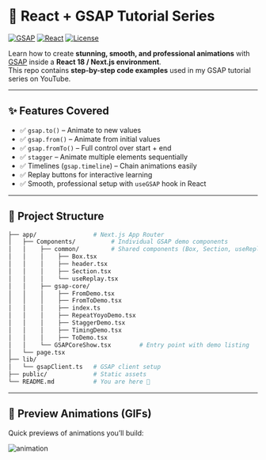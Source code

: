 # 🚀 React + GSAP Tutorial Series  

[![GSAP](https://img.shields.io/badge/Animation-GSAP-88CE02?style=flat-square&logo=greensock&logoColor=white)](https://greensock.com/gsap/)
[![React](https://img.shields.io/badge/Frontend-React-61DAFB?style=flat-square&logo=react&logoColor=black)](https://react.dev/)
[![License](https://img.shields.io/badge/License-MIT-green.svg?style=flat-square)](./LICENSE)

Learn how to create **stunning, smooth, and professional animations** with [GSAP](https://greensock.com/gsap/) inside a **React 18 / Next.js environment**.  
This repo contains **step-by-step code examples** used in my GSAP tutorial series on YouTube.  

---

## ✨ Features Covered
- ✅ `gsap.to()` – Animate to new values  
- ✅ `gsap.from()` – Animate from initial values  
- ✅ `gsap.fromTo()` – Full control over start + end  
- ✅ `stagger` – Animate multiple elements sequentially  
- ✅ Timelines (`gsap.timeline`) – Chain animations easily  
- ✅ Replay buttons for interactive learning  
- ✅ Smooth, professional setup with `useGSAP` hook in React  

---

## 📂 Project Structure
```bash
├── app/                # Next.js App Router
│   ├── Components/          # Individual GSAP demo components
│   │    ├── common/         # Shared components (Box, Section, useReplay hook)
│   │    │    ├── Box.tsx
│   │    │    ├── header.tsx
│   │    │    ├── Section.tsx
│   │    │    └── useReplay.tsx
│   │    ├── gsap-core/
│   │    │    ├── FromDemo.tsx
│   │    │    ├── FromToDemo.tsx
│   │    │    ├── index.ts
│   │    │    ├── RepeatYoyoDemo.tsx
│   │    │    ├── StaggerDemo.tsx
│   │    │    ├── TimingDemo.tsx
│   │    │    ├── ToDemo.tsx
│   │    └── GSAPCoreShow.tsx        # Entry point with demo listing
│   └── page.tsx      
├── lib/
│   └── gsapClient.ts   # GSAP client setup
├── public/             # Static assets
└── README.md           # You are here 🚀
```


---

## 📸 Preview Animations (GIFs)

Quick previews of animations you’ll build:



![animation](https://raw.githubusercontent.com/Bharatnaty/gsap-tutorial/main/public/animation.gif)



